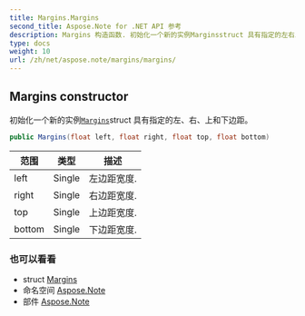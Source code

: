 ```yaml
---
title: Margins.Margins
second_title: Aspose.Note for .NET API 参考
description: Margins 构造函数. 初始化一个新的实例Marginsstruct 具有指定的左右上和下边距
type: docs
weight: 10
url: /zh/net/aspose.note/margins/margins/
---
```

## Margins constructor

初始化一个新的实例[`Margins`](../)struct 具有指定的左、右、上和下边距。

```csharp
public Margins(float left, float right, float top, float bottom)
```

| 范围 | 类型 | 描述 |
| --- | --- | --- |
| left | Single | 左边距宽度. |
| right | Single | 右边距宽度. |
| top | Single | 上边距宽度. |
| bottom | Single | 下边距宽度. |

### 也可以看看

* struct [Margins](../)
* 命名空间 [Aspose.Note](../../margins/)
* 部件 [Aspose.Note](../../../)


